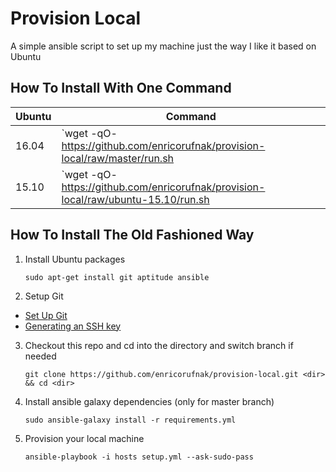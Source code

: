 Provision Local
============

A simple ansible script to set up my machine just the way I like it based on Ubuntu

How To Install With One Command
-------------------------------

| Ubuntu | Command |
| --- | --- |
| 16.04 | `wget -qO- https://github.com/enricorufnak/provision-local/raw/master/run.sh | bash` |
| 15.10 | `wget -qO- https://github.com/enricorufnak/provision-local/raw/ubuntu-15.10/run.sh | bash` |


How To Install The Old Fashioned Way
------------------------------------

1. Install Ubuntu packages

    `sudo apt-get install git aptitude ansible`
2. Setup Git
  * [Set Up Git](https://help.github.com/articles/set-up-git)
  * [Generating an SSH key](https://help.github.com/articles/generating-ssh-keys)
3. Checkout this repo and cd into the directory and switch branch if needed

    `git clone https://github.com/enricorufnak/provision-local.git <dir>
    && cd <dir>`

4. Install ansible galaxy dependencies (only for master branch)

    `sudo ansible-galaxy install -r requirements.yml`

5. Provision your local machine

    `ansible-playbook -i hosts setup.yml --ask-sudo-pass`

